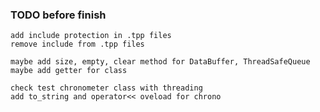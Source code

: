 ### TODO before finish
	add include protection in .tpp files
	remove include from .tpp files

	maybe add size, empty, clear method for DataBuffer, ThreadSafeQueue
	maybe add getter for class

	check test chronometer class with threading
	add to_string and operator<< oveload for chrono
